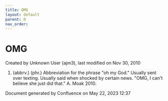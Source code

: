 ```yaml
---
title: OMG
layout: default
parent: O
nav_order:
---
```


# OMG

Created by  Unknown User (ajm3), last modified on Nov 30, 2010

1. (abbrv.) (phr.) Abbreviation for the phrase &quot;oh my God.&quot; Usually sent over texting. Usually said when shocked by certain news. &quot;OMG, I can't believe she just did that.&quot; A. Moak 2010.

Document generated by Confluence on May 22, 2023 12:37


